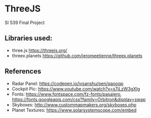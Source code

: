 # ThreeJS  
SI 539 Final Project  
## Libraries used:  
* three.js https://threejs.org/  
* threex.planets https://github.com/jeromeetienne/threex.planets
## References
* Radar Panel: https://codepen.io/jvsanshu/pen/qaooqp
* Cockpit Pic: https://www.youtube.com/watch?v=s7iLzW3gXlg
* Fonts: https://www.fontspace.com/fz-fonts/pasajero, https://fonts.googleapis.com/css?family=Orbitron&display=swap
* Skyboxes: http://www.custommapmakers.org/skyboxes.php  
* Planet Textures: https://www.solarsystemscope.com/embed
